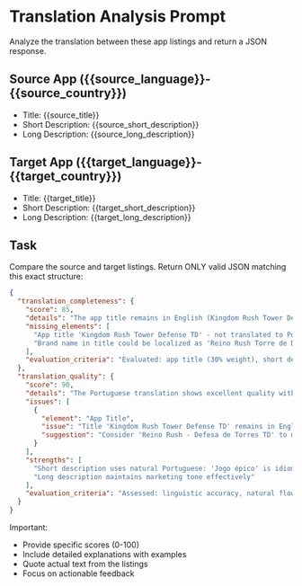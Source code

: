 # Translation Analysis Prompt

Analyze the translation between these app listings and return a JSON response.

## Source App ({{source_language}}-{{source_country}})
- Title: {{source_title}}
- Short Description: {{source_short_description}}
- Long Description: {{source_long_description}}

## Target App ({{target_language}}-{{target_country}})
- Title: {{target_title}}
- Short Description: {{target_short_description}}
- Long Description: {{target_long_description}}

## Task
Compare the source and target listings. Return ONLY valid JSON matching this exact structure:

```json
{
  "translation_completeness": {
    "score": 85,
    "details": "The app title remains in English (Kingdom Rush Tower Defense TD), which represents 30% of visible text. The short description is fully translated (100%). The long description is fully translated (100%). Overall completeness: 70% of content is properly localized.",
    "missing_elements": [
      "App title 'Kingdom Rush Tower Defense TD' - not translated to Portuguese",
      "Brand name in title could be localized as 'Reino Rush Torre de Defesa TD'"
    ],
    "evaluation_criteria": "Evaluated: app title (30% weight), short description (30% weight), long description (40% weight)"
  },
  "translation_quality": {
    "score": 90,
    "details": "The Portuguese translation shows excellent quality with natural phrasing. 'Jogo épico de defesa de torre' is a fluent translation of 'Epic tower defense game'. The tone and marketing appeal are well-preserved.",
    "issues": [
      {
        "element": "App Title",
        "issue": "Title 'Kingdom Rush Tower Defense TD' remains in English, missing localization opportunity",
        "suggestion": "Consider 'Reino Rush - Defesa de Torres TD' to maintain brand recognition while localizing"
      }
    ],
    "strengths": [
      "Short description uses natural Portuguese: 'Jogo épico' is idiomatic",
      "Long description maintains marketing tone effectively"
    ],
    "evaluation_criteria": "Assessed: linguistic accuracy, natural flow, marketing effectiveness, cultural appropriateness"
  }
}
```

Important: 
- Provide specific scores (0-100)
- Include detailed explanations with examples
- Quote actual text from the listings
- Focus on actionable feedback
